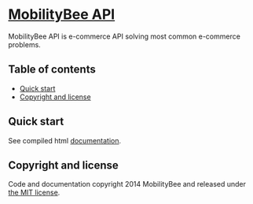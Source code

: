 
# [MobilityBee API](http://api.mobilitybee.com)

MobilityBee API is e-commerce API solving most common e-commerce problems.

## Table of contents
- [Quick start](#quick-start)
- [Copyright and license](#copyright-and-license)

## Quick start

See compiled html [documentation](http://api.mobilitybee.com).

## Copyright and license

Code and documentation copyright 2014 MobilityBee and released under 
[the MIT license](https://github.com/MobilityBee/API/blob/master/LICENSE).
